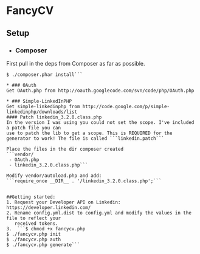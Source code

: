 # FancyCV
## Setup
* ### Composer
First pull in the deps from Composer as far as possible.
```$ chmod +x composer.phar
$ ./composer.phar install```

* ### OAuth
Get OAuth.php from http://oauth.googlecode.com/svn/code/php/OAuth.php

* ### Simple-LinkedInPHP
Get simple-linkedinphp from http://code.google.com/p/simple-linkedinphp/downloads/list
#### Patch linkedin_3.2.0.class.php
In the version I was using you could not set the scope. I've included a patch file you can
use to patch the lib to get a scope. This is REQUIRED for the generator to work! The file is called ```linkedin.patch```

Place the files in the dir composer created
```vendor/
 - OAuth.php
 - linkedin_3.2.0.class.php```

Modify vendor/autoload.php and add:
```require_once __DIR__ . '/linkedin_3.2.0.class.php';```


##Getting started:
1. Request your Developer API on Linkedin: https://developer.linkedin.com/
2. Rename config.yml.dist to config.yml and modify the values in the file to reflect your
   received tokens.
3. 	```$ chmod +x fancycv.php
$ ./fancycv.php init
$ ./fancycv.php auth
$ ./fancycv.php generate```
